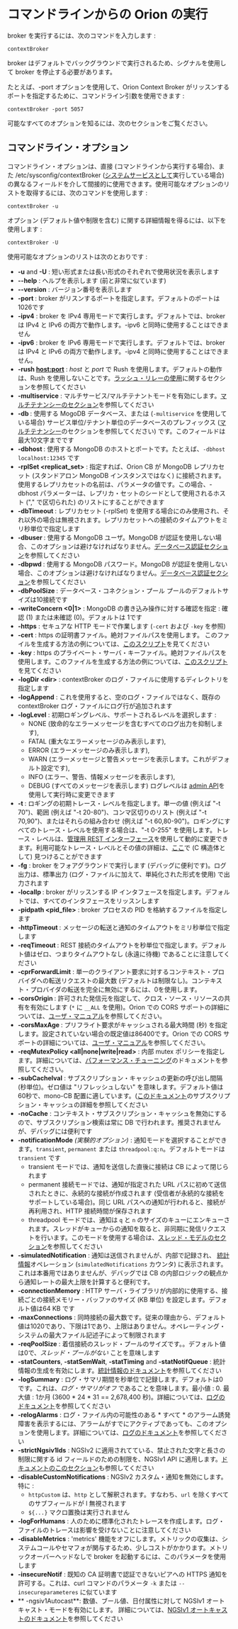 # コマンドラインからの Orion の実行

broker を実行するには、次のコマンドを入力します :

    contextBroker

broker はデフォルトでバックグラウンドで実行されるため、シグナルを使用して broker を停止する必要があります。

たとえば、-port オプションを使用して、Orion Context Broker がリッスンするポートを指定するために、コマンドライン引数を使用できます :

    contextBroker -port 5057

可能なすべてのオプションを知るには、次のセクションをご覧ください。

## コマンドライン・オプション

コマンドライン・オプションは、直接 (コマンドラインから実行する場合)、また /etc/sysconfig/contextBroker ([システムサービスとして](running.md)実行している場合) の異なるフィールドを介して間接的に使用できます。使用可能なオプションのリストを取得するには、次のコマンドを使用します :

    contextBroker -u

オプション (デフォルト値や制限を含む) に関する詳細情報を得るには、以下を使用します :

    contextBroker -U

使用可能なオプションのリストは次のとおりです :

-   **-u** and **-U** : 短い形式または長い形式のそれぞれで使用状況を表示します
-   **--help** : ヘルプを表示します (前と非常に似ています)
-   **--version** : バージョン番号を表示します
-   **-port <port>** : broker がリスンするポートを指定します。デフォルトのポートは1026です
-   **-ipv4** : broker を IPv4 専用モードで実行します。デフォルトでは、broker は IPv4 と IPv6 の両方で動作します。-ipv6 と同時に使用することはできません
-   **-ipv6** : broker を IPv6 専用モードで実行します。デフォルトでは、broker は IPv4 と IPv6 の両方で動作します。-ipv4 と同時に使用することはできません。
-   **-rush <host:port>** : *host* と *port* で Rush を使用します。デフォルトの動作は、Rush を使用しないことです。[ラッシュ・リレーの使用](rush.md)に関するセクションを参照してください
-   **-multiservice** : マルチサービス/マルチテナントモードを有効にします。[マルチテナンシーのセクション](../user/multitenancy.md)を参照してください
-   **-db <db>** : 使用する MogoDB データベース、または (`-multiservice` を使用している場合) サービス単位/テナント単位のデータベースのプレフィックス ([マルチテナンシー](../user/multitenancy.md)のセクションを参照してください) です。このフィールドは最大10文字までです
-   **-dbhost <host>** : 使用する MongoDB のホストとポートです。たとえば、`-dbhost localhost:12345` です
-   **-rplSet <replicat_set>** : 指定すれば、Orion CB が MongoDB レプリカセット (スタンドアロン MongoDB インスタンスではなく) に接続されます。使用するレプリカセットの名前は、パラメータの値です。この場合、-dbhost パラメーターは、レプリカ・セットのシードとして使用されるホスト ("," で区切られた) のリストにすることができます
-   **-dbTimeout <interval>** : レプリカセット (-rplSet) を使用する場合にのみ使用され、それ以外の場合は無視されます。レプリカセットへの接続のタイムアウトをミリ秒単位で指定します
-   **-dbuser <user>** : 使用する MongoDB ユーザ。MongoDB が認証を使用しない場合、このオプションは避けなければなりません。[データベース認証セクション](database_admin.md#database-authorization)を参照してください
-   **-dbpwd <pass>** : 使用する MongoDB パスワード。MongoDB が認証を使用しない場合、このオプションは避けなければなりません。[データベース認証セクション](database_admin.md#database-authorization)を参照してください
-   **-dbPoolSize <size>** : データベース・コネクション・プール プールのデフォルトサイズは10接続です
-   **-writeConcern <0|1>** : MongoDB の書き込み操作に対する確認を指定 : 確認 (1) または未確認 (0)。デフォルトは 1です
-   **-https** : セキュアな HTTP モードで作業します (`-cert` および `-key` を参照)
-   **-cert** : https の証明書ファイル。絶対ファイルパスを使用します。 このファイルを生成する方法の例については、[このスクリプト](https://github.com/telefonicaid/fiware-orion/blob/master/test/functionalTest/httpsPrepare.sh)を見てください
-   **-key** : https のプライベート・サーバ・キーファイル。絶対ファイルパスを使用します。このファイルを生成する方法の例については、[このスクリプト](https://github.com/telefonicaid/fiware-orion/blob/master/test/functionalTest/httpsPrepare.sh)を見てください
-   **-logDir <dir\>** : contextBroker のログ・ファイルに使用するディレクトリを指定します
-   **-logAppend** : これを使用すると、空のログ・ファイルではなく、既存の contextBroker ログ・ファイルにログ行が追加されます
-   **-logLevel** : 初期ロギングレベル、サポートされるレベルを選択します :
    - NONE    (致命的なエラーメッセージを含むすべてのログ出力を抑制します),
    - FATAL   (重大なエラーメッセージのみ表示します),
    - ERROR   (エラーメッセージのみ表示します),
    - WARN    (エラーメッセージと警告メッセージを表示します。これがデフォルト設定です),
    - INFO    (エラー、警告、情報メッセージを表示します),
    - DEBUG   (すべてのメッセージを表示します)
    ログレベルは [admin API](management_api.md)を使用して実行時に変更できます
-   **-t <trace level>** : ロギングの初期トレース・レベルを指定します。単一の値 (例えば "-t 70")、範囲 (例えば "-t 20-80")、コンマ区切りのリスト (例えば "-t 70,90")、またはそれらの組み合わせ (例えば "-t 60,80-90")。ロギングにすべてのトレース・レベルを使用する場合は、"-t 0-255" を使用します。トレース・レベルは、[管理用 REST インターフェース](management_api.md)を使用して動的に変更できます。利用可能なトレース・レベルとその値の詳細は、[ここ](https://github.com/telefonicaid/fiware-orion/blob/master/src/lib/logMsg/traceLevels.h)で (C 構造体として) 見つけることができます 
-   **-fg** : broker をフォアグラウンドで実行します (デバッグに便利です)。ログ出力は、標準出力 (ログ・ファイルに加えて、単純化された形式を使用) で出力されます
-   **-localIp <ip>** : broker がリッスンする IP インタフェースを指定します。デフォルトでは、すべてのインタフェースをリッスンします
-   **-pidpath <pid_file>** : broker プロセスの PID を格納するファイルを指定します
-   **-httpTimeout <interval>** : メッセージの転送と通知のタイムアウトをミリ秒単位で指定します
-   **-reqTimeout <interval>** : REST 接続のタイムアウトを秒単位で指定します。デフォルト値はゼロ、つまりタイムアウトなし (永遠に待機) であることに注意してください
-   **-cprForwardLimit** : 単一のクライアント要求に対するコンテキスト・プロバイダへの転送リクエストの最大数 (デフォルトは制限なし)。コンテキスト・プロバイダの転送を完全に無効にするには、0を使用します。
-   **-corsOrigin <domain>** : 許可された発信元を指定して、クロス・ソース・リソースの共有を有効にします (`*` に `__ALL` を使用)。Orion での CORS サポートの詳細については、[ユーザ・マニュアル](../user/cors.md)を参照してください。
-   **-corsMaxAge <time>** : プリフライト要求がキャッシュされる最大時間 (秒) を指定します。設定されていない場合の既定値は86400です。Orion での CORS サポートの詳細については、[ユーザ・マニュアル](../user/cors.md)を参照してください。
-   **-reqMutexPolicy <all|none|write|read>** : 内部 mutex ポリシーを指定します。詳細については、[パフォーマンス・チューニング](perf_tuning.md#mutex-policy-impact-on-performance)のドキュメントを参照してください。
-   **-subCacheIval** : サブスクリプション・キャッシュの更新の呼び出し間隔 (秒単位)。ゼロ値は "リフレッシュしない" を意味します。デフォルト値は60秒で、mono-CB 配置に適しています。([このドキュメント](perf_tuning.md#subscription-cache)のサブスクリプション・キャッシュの詳細を参照してください
-   **-noCache** : コンテキスト・サブスクリプション・キャッシュを無効にするので、サブスクリプション検索は常に DB で行われます。推奨されませんが、デバッグには便利です
-   **-notificationMode** *(実験的オプション)* : 通知モードを選択することができます。`transient`, `permanent` または `threadpool:q:n`。デフォルトモードは `transient` です
    * transient モードでは、通知を送信した直後に接続は CB によって閉じられます
    * permanent 接続モードでは、通知が指定された URL パスに初めて送信されたときに、永続的な接続が作成されます (受信者が永続的な接続をサポートしている場合)。同じ URL パスへの通知が行われると、接続が再利用され、HTTP 接続時間が保存されます
    * threadpool モードでは、通知は `q` と `n` のサイズのキューにエンキューされます。スレッドがキューからの通知を取ると、非同期に発信リクエストを行います。このモードを使用する場合は、[スレッド・モデルのセクション](perf_tuning.md#orion)を参照してください
-   **-simulatedNotification** : 通知は送信されませんが、内部で記録され、 [統計情報](statistics.md)オペレーション (`simulatedNotifications` カウンタ) に表示されます。これは本番用ではありませんが、デバッグでは CB の内部ロジックの観点から通知レートの最大上限を計算すると便利です。
-   **-connectionMemory** : HTTP サーバ・ライブラリが内部的に使用する、接続ごとの接続メモリー・バッファのサイズ (KB 単位) を設定します。デフォルト値は64 KB です
-   **-maxConnections** : 同時接続の最大数です。従来の理由から、デフォルト値は1020であり、下限は1であり、上限はありません。オペレーティング・システムの最大ファイル記述子によって制限されます
-   **-reqPoolSize** : 着信接続のスレッド・プールのサイズです。。デフォルト値は0で、*スレッド・プールがない* ことを意味します
-   **-statCounters**, **-statSemWait**, **-statTiming** and **-statNotifQueue** : 統計情報の生成を有効にします。[統計情報のドキュメント](statistics.md)を参照してください
-   **-logSummary** : ログ・サマリ期間を秒単位で記録します。デフォルトは0 です。これは、*ログ・サマリがオフ* であることを意味します。最小値 : 0. 最大値 : 1か月 (3600 * 24 * 31 == 2,678,400 秒)。詳細については、[ログのドキュメント](logs.md#summary-traces)を参照してください
-   **-relogAlarms** : ログ・ファイル内の可能性のある * すべて * のアラーム誘発障害を表示するには、アラームがすでにアクティブであっても、このオプションを使用します。詳細については、[ログのドキュメント](logs.md#alarms)を参照してください
-   **-strictNgsiv1Ids** : NGSIv2 に適用されてている、禁止された文字と長さの制限に関する id フィールドのための制限を、NGSIv1 API に適用します。[ドキュメントのこのセクション](../user/v1_v2_coexistence.md#checking-id-fields)も参照してください
-   **-disableCustomNotifications** : NGSIv2 カスタム・通知を無効にします。特に :
    * `httpCustom` は、`http` として解釈されます。すなわち、`url` を除くすべてのサブフィールドが l 無視されます
    * `${...}` マクロ置換は実行されません
-   **-logForHumans** : 人のために標準化されたトレースを作成します。ログ・ファイルのトレースは影響を受けないことに注意してください
-   **-disableMetrics** : 'metrics' 機能をオフにします。メトリックの収集は、システムコールやセマフォが関与するため、少しコストがかかります。メトリックオーバーヘッドなしで broker を起動するには、このパラメータを使用します
-   **-insecureNotif** : 既知の CA 証明書で認証できないピアへの HTTPS 通知を許可する。これは、curl コマンドのパラメータ `-k` または `--insecureparameteres` に似ています
-   ** -ngsiv1Autocast**: 数値、ブール値、日付属性に対して NGSIv1 オートキャスト・モードを有効にします。 詳細については、[NGSIv1 オートキャストのドキュメント](../user/ngsiv1autocast.md)を参照してください

